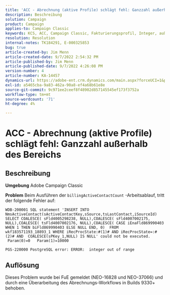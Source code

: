 ```yaml
---
title: 'ACC - Abrechnung (aktive Profile) schlägt fehl: Ganzzahl außerhalb des Bereichs.'
description: Beschreibung
solution: Campaign
product: Campaign
applies-to: Campaign Classic
keywords: KCS, ACC, Campaign Classic, Fakturierungsprofil, Integer, außerhalb des Bereichs
resolution: Resolution
internal-notes: TK184291, E-000325853
bug: true
article-created-by: Jim Menn
article-created-date: 9/7/2022 2:54:32 PM
article-published-by: Jim Menn
article-published-date: 9/7/2022 4:26:08 PM
version-number: 4
article-number: KA-14457
dynamics-url: https://adobe-ent.crm.dynamics.com/main.aspx?forceUCI=1&pagetype=entityrecord&etn=knowledgearticle&id=4147fbf5-bc2e-ed11-9db1-0022480866ad
exl-id: a5465cba-9a83-462a-90a8-ef4a68b61e8e
source-git-commit: 9c971ee2ceef8f48902d857145545ef173f3752a
workflow-type: tm+mt
source-wordcount: '71'
ht-degree: 4%

---
```


# ACC - Abrechnung (aktive Profile) schlägt fehl: Ganzzahl außerhalb des Bereichs

## Beschreibung


<b>Umgebung</b>
Adobe Campaign Classic

<b>Problem</b>
Beim Ausführen der `billingActiveContactCount` -Arbeitsablauf, tritt der folgende Fehler auf:


```
WDB-200001 SQL statement 'INSERT INTO NmsActiveContact(sActiveContactKey,sSource,tsLastContact,iSourceId) SELECT COALESCE( sFld4005298238, NULL),COALESCE( sFld4007002175, NULL),COALESCE( tsFld4007002176, NULL),COALESCE( CASE iEnaFld869990403 WHEN 1 THEN biFld869990403 ELSE NULL END, 0)  FROM wkf183571193_18893_1 WHERE iRecProcState:#(1)# AND iRecProcState=:#(2)# AND  COALESCE(sPKey_1,NULL) IS NULL' could not be executed.   Param(0)=0   Param(1)=10000

PGS-220000 PostgreSQL error: ERROR:  integer out of range
```



## Auflösung


Dieses Problem wurde bei FuE gemeldet (NEO-16828 und NEO-37066) und durch eine Überarbeitung des Abrechnungs-Workflows in Builds 9330+ behoben.
